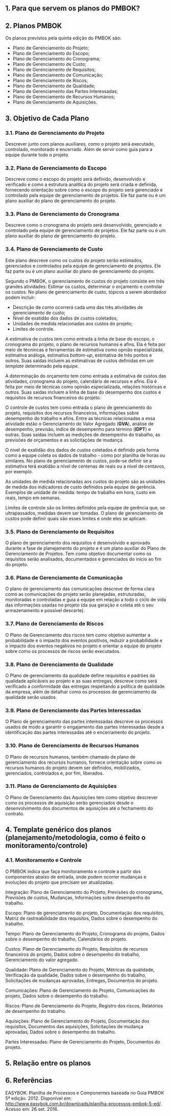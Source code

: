 ## 1. Para que servem os planos do PMBOK?

## 2. **Planos PMBOK**
Os planos previstos pela quinta edição do PMBOK são:

* Plano de Gerenciamento do Projeto;
* Plano de Gerenciamento do Escopo;
* Plano de Gerenciamento do Cronograma;
* Plano de Gerenciamento de Custo;
* Plano de Gerenciamento de Requisitos;
* Plano de Gerenciamento de Comunicação;
* Plano de Gerenciamento de Riscos;
* Plano de Gerenciamento de Qualidade;
* Plano de Gerenciamento das Partes Interessadas;
* Plano de Gerenciamento de Recursos Humanos;
* Plano de Gerenciamento de Aquisições.

## 3. **Objetivo de Cada Plano**
### 3.1. **Plano de Gerenciamento do Projeto**

Descrever junto com planos auxiliares, como o projeto será executado, controlado, monitorado e encerrado.
Além de servir como guia para a equipe durante todo o projeto.

### 3.2. **Plano de Gerenciamento do Escopo**

Descreve como o escopo do projeto será definido, desenvolvido e verificado e como a estrutura analítica do projeto será criada e definida, fornecendo orientação sobre como o escopo do projeto será gerenciado e controlado pela equipe de gerenciamento de projetos. Ele faz parte ou é um plano auxiliar do plano de gerenciamento do projeto.

### 3.3. **Plano de Gerenciamento do Cronograma**

Descreve como o cronograma do projeto será desenvolvido, gerenciado e controlado pela equipe de gerenciamento de projetos. Ele faz parte ou é um plano auxiliar do plano de gerenciamento do projeto.

### 3.4. **Plano de Gerenciamento de Custo**

Este plano descreve como os custos do projeto serão estimados, gerenciados e controlados pela equipe de gerenciamento de projetos. Ele faz parte ou é um plano auxiliar do plano de gerenciamento do projeto.

Segundo o PMBOK, o gerenciamento de custos do projeto consiste em três grandes atividades: Estimar os custos, determinar o orçamento e controlar os custos. No plano de gerenciamento de custo, tópicos a serem abordados podem incluir:
  * Descrição de como ocorrerá cada uma das três atividades de gerenciamento de custo;
  * Nível de exatidão dos dados de custos coletados;
  * Unidades de medida relacionadas aos custos do projeto;
  * Limites de controle.

A estimativa de custos tem como entrada a linha de base do escopo, o cronograma do projeto, o plano de recursos humanos e afins. Ela é feita por meio de técnincas e ferramentas de estimativa como opnião especializada, estimativa análoga, estimativa _bottom-up_, estimativa de três pontos e outros. Suas saídas incluem as estimativas de custos definidas em um _template_ determinado pela equipe.

A determinação do orçamento tem como entrada a estimativa de custos das atividades, cronograma do projeto, calendário de recursos e afins. Ela é feita por meio de técnicas como opinião especializada, relações históricas e outros. Suas saídas incluem a linha de base do desempenho dos custos e requisitos de recursos financeiros do projeto.

O controle de custos tem como entrada o plano de gerenciamento do projeto, requisitos dos recursos financeiros, informações sobre desempenho do trabalho e afins. Entre as técnicas relacionadas a essa atividade estão o Gerenciamento do Valor Agregado (**GVA**), análise de desempenho, previsão, índice de desempenho para término (**IDPT**) e outras. Suas saídas incluem as medições de desempenho do trabalho, as previsões de orçamentos e as solicitações de mudança.

O nível de exatidão dos dados de custos coletados é definido pela forma como a equipe coleta os dados de trabalho - como por planilha de horas ou similares. No plano de gerenciamento de custos, pode-se definir se a estimativa terá exatidão a nível de centenas de reais ou a nível de centavos, por exemplo.

As unidades de medida relacionadas aos custos do projeto são as unidades de medida dos indicadores de custo definidos pela equipe de gerência. Exemplos de unidade de medida: tempo de trabalho em hora, custo em reais, tempo em semanas.

Limites de controle são os limites definidos pela equipe de gerência que, se ultrapassados, medidas devem ser tomadas. O plano de gerenciamento de custos pode definir quais são esses limites e onde eles se aplicam.

### 3.5. **Plano de Gerenciamento de Requisitos**

O plano de gerenciamento dos requisitos é desenvolvido e aprovado durante a fase de planejamento do projeto e é um plano auxiliar do Plano de Gerenciamento de Projetos. Tem como objetivo documentar como os requisitos serão analisados, documentados e gerenciados do início ao fim do projeto.

### 3.6. **Plano de Gerenciamento de Comunicação**

O plano de gerenciamento das comunicações descreve de forma clara como as comunicações do projeto serão planejadas, estruturadas, monitoradas e controladas e guia a equipe em relação a todo o ciclo de vida das informações usadas no projeto (da sua geração e coleta até o seu armazenamento e possível descarte).

### 3.7. **Plano de Gerenciamento de Riscos**

O Plano de Gerenciamento dos riscos tem como objetivo aumentar a probabilidade e o impacto dos eventos positivos, reduzir a probabilidade e o impacto dos eventos negativos no projeto e orientar a equipe do projeto sobre como os processos de riscos serão executados.

### 3.8. **Plano de Gerenciamento de Qualidade**

O Plano de gerenciamento da qualidade define requisitos e padrões da qualidade aplicáveis ao projeto e as suas entregas, descreve como será verificado a conformidade das entregas respeitando a política de qualidade da empresa, além de detalhar como os processos de gerenciamento da qualidade serão usados.

### 3.9. **Plano de Gerenciamento das Partes Interessadas**

O Plano de gerenciamento das partes interessadas descreve os processos usados de modo a garantir o engajamento das partes interessadas desde a identificação das partes interessadas até o encerramento do projeto.

### 3.10. **Plano de Gerenciamento de Recursos Humanos**

O Plano de recursos humanos, também chamado de plano de gerenciamento dos recursos humanos, fornece orientação sobre como os recursos humanos do projeto devem ser definidos, mobilizados, gerenciados, controlados e, por fim, liberados.

### 3.11. **Plano de Gerenciamento de Aquisições**

O Plano de Gerenciamento das Aquisições tem como objetivo descrever como os processos de aquisição serão gerenciados desde o desenvolvimento dos documentos de aquisições até o fechamento do contrato.

## 4. Template genérico dos planos (planejamento/metodologia, como é feito o monitoramento/controle)

### 4.1. Monitoramento e Controle

O PMBOK indica que faça monitoramento e controle a partir dos componentes abaixo de entrada, onde podem ocorrer mudanças e evoluções do projeto que precisam ser atualizadas.

Integração: Plano de Gerenciamento do Projeto, Previsões do cronograma, Previsões de custos, Mudanças, Informações sobre desempenho do trabalho.

Escopo: Plano de gerenciamento do projeto, Documentação dos requisitos, Matriz de rastreabilidade dos requisitos, Dados sobre o desempenho do trabalho.

Tempo: Plano de Gerenciamento do Projeto, Cronograma do projeto, Dados sobre o desempenho do trabalho, Calendários do projeto.

Custos: Plano de Gerenciamento do Projeto, Requisitos de recursos financeiros do projeto, Dados sobre o desempenho do trabalho, Gerenciamento do valor agregado.

Qualidade: Plano de Gerenciamento do Projeto, Métricas da qualidade, Verificação da qualidade, Dados sobre o desempenho do trabalho, Solicitações de mudanças aprovadas, Entregas, Documentos do projeto.

Comunicações: Plano de Gerenciamento do Projeto, Comunicações do projeto, Dados sobre o desempenho do trabalho.

Riscos: Plano de Gerenciamento do Projeto, Registro dos riscos, Relatórios de desempenho do trabalho.

Aquisições: Plano de Gerenciamento do Projeto, Documentação dos requisitos, Documentos das aquisições, Solicitações de mudança aprovadas, Dados sobre o desempenho do trabalho.

Partes Interessadas: Plano de Gerenciamento do Projeto, Documentos do projeto.

## 5. Relação entre os planos

## 6. Referências

EASYBOK. Planilha de Processos e Componentes baseada no Guia PMBOK 5ª edição. 2012. Disponível em: <http://www.easybok.com.br/downloads/planilha-processos-pmbok-5-ed/>. Acesso em: 26 set. 2016.
